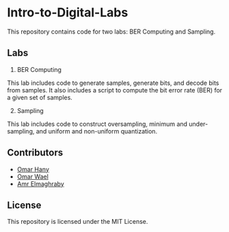 # Intro-to-Digital-Labs

This repository contains code for two labs: BER Computing and Sampling.

## Labs 

1. BER Computing

This lab includes code to generate samples, generate bits, and decode bits from samples. It also includes a script to compute the bit error rate (BER) for a given set of samples.

2. Sampling

This lab includes code to construct oversampling, minimum and under-sampling, and uniform and non-uniform quantization. 

## Contributors

- [Omar Hany](https://github.com/es-OmarHani)
- [Omar Wael](https://github.com/OmarWael22)
- [Amr Elmaghraby](https://github.com/Amr-Elmaghraby)

## License

This repository is licensed under the MIT License.
